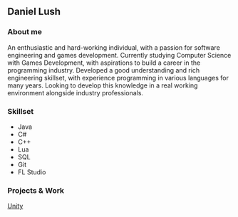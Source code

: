 ## Daniel Lush

### About me
An enthusiastic and hard-working individual, with a passion for software engineering and games development. Currently studying Computer Science with Games Development, with aspirations to build a career in the programming industry.  Developed a good understanding and rich engineering skillset, with experience programming in various languages for many years.  Looking to develop this knowledge in a real working environment alongside industry professionals.

### Skillset
- Java
- C#
- C++
- Lua
- SQL
- Git
- FL Studio

### Projects & Work
[Unity](https://dhog10.github.io/portfolio/UNITY)
